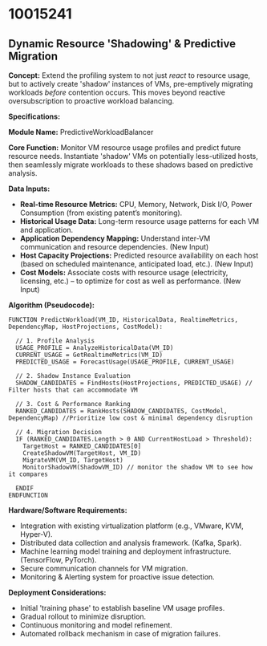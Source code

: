 # 10015241

## Dynamic Resource 'Shadowing' & Predictive Migration

**Concept:** Extend the profiling system to not just *react* to resource usage, but to actively create 'shadow' instances of VMs, pre-emptively migrating workloads *before* contention occurs. This moves beyond reactive oversubscription to proactive workload balancing.

**Specifications:**

**Module Name:** PredictiveWorkloadBalancer

**Core Function:** Monitor VM resource usage profiles and predict future resource needs. Instantiate 'shadow' VMs on potentially less-utilized hosts, then seamlessly migrate workloads to these shadows based on predictive analysis.

**Data Inputs:**

*   **Real-time Resource Metrics:** CPU, Memory, Network, Disk I/O, Power Consumption (from existing patent’s monitoring).
*   **Historical Usage Data:** Long-term resource usage patterns for each VM and application.
*   **Application Dependency Mapping:**  Understand inter-VM communication and resource dependencies.  (New Input)
*   **Host Capacity Projections:** Predicted resource availability on each host (based on scheduled maintenance, anticipated load, etc.). (New Input)
*   **Cost Models:**  Associate costs with resource usage (electricity, licensing, etc.) – to optimize for cost as well as performance. (New Input)

**Algorithm (Pseudocode):**

```
FUNCTION PredictWorkload(VM_ID, HistoricalData, RealtimeMetrics, DependencyMap, HostProjections, CostModel):

  // 1. Profile Analysis
  USAGE_PROFILE = AnalyzeHistoricalData(VM_ID)
  CURRENT_USAGE = GetRealtimeMetrics(VM_ID)
  PREDICTED_USAGE = ForecastUsage(USAGE_PROFILE, CURRENT_USAGE)

  // 2. Shadow Instance Evaluation
  SHADOW_CANDIDATES = FindHosts(HostProjections, PREDICTED_USAGE) // Filter hosts that can accommodate VM

  // 3. Cost & Performance Ranking
  RANKED_CANDIDATES = RankHosts(SHADOW_CANDIDATES, CostModel, DependencyMap) //Prioritize low cost & minimal dependency disruption

  // 4. Migration Decision
  IF (RANKED_CANDIDATES.Length > 0 AND CurrentHostLoad > Threshold):
    TargetHost = RANKED_CANDIDATES[0]
    CreateShadowVM(TargetHost, VM_ID)
    MigrateVM(VM_ID, TargetHost)
    MonitorShadowVM(ShadowVM_ID) // monitor the shadow VM to see how it compares

  ENDIF
ENDFUNCTION
```

**Hardware/Software Requirements:**

*   Integration with existing virtualization platform (e.g., VMware, KVM, Hyper-V).
*   Distributed data collection and analysis framework. (Kafka, Spark).
*   Machine learning model training and deployment infrastructure. (TensorFlow, PyTorch).
*   Secure communication channels for VM migration.
*   Monitoring & Alerting system for proactive issue detection.

**Deployment Considerations:**

*   Initial 'training phase' to establish baseline VM usage profiles.
*   Gradual rollout to minimize disruption.
*   Continuous monitoring and model refinement.
*   Automated rollback mechanism in case of migration failures.